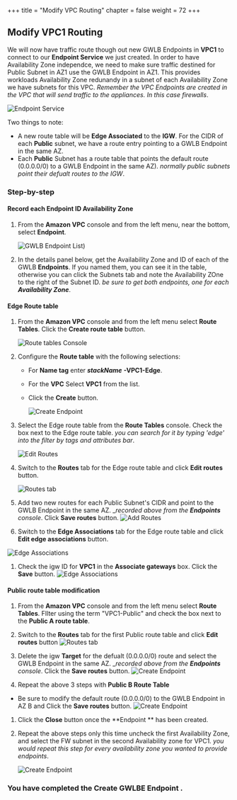 +++
title = "Modify VPC Routing"
chapter = false
weight = 72
+++

## Modify VPC1 Routing

We will now have traffic route though out new GWLB Endpoints in **VPC1** to connect to our **Endpoint Service** we just created. In order to have Availability Zone independce, we need to make sure traffic destined for Public Subnet in AZ1 use the GWLB Endpoint in AZ1. This provides workloads  Availability Zone redunandy in a subnet of each Availability Zone we have subnets for this VPC.
_Remember the VPC Endpoints are created in the VPC that will send traffic to the appliances. In this case firewalls_.

![Endpoint Service](/images/gwlb-VPC1-routingdesign.png)

Two things to note:
- A new route table will be **Edge Associated** to the **IGW**. For the CIDR of each **Public** subnet, we have a route entry pointing to a GWLB Endpoint in the same AZ.
- Each **Public** Subnet has a route table that points the default route (0.0.0.0/0) to a GWLB Endpoint in the same AZ). _normally public subnets point their defualt routes to the IGW_.

### Step-by-step


#### Record each Endpoint ID Availability Zone


1. From the **Amazon VPC** console and from the left menu, near the bottom, select **Endpoint**. 

   ![GWLB Endpoint List](/images/gwlbe-list-gwlbe.png))

1. In the details panel below, get the Availability Zone and ID of each of the GWLB **Endpoints**. If you named them, you can see it in the table, otherwise you can click the Subnets tab and note the Availability ZOne to the right of the Subnet ID. _be sure to get both endpoints, one for each **Availability Zone**_.

#### Edge Route table

1. From the **Amazon VPC** console and from the left menu select **Route Tables**. Click the **Create route table** button.

    ![Route tables Console](/images/gwlbe-routetable-list.png)

1. Configure the **Route table** with the following selections:

   - For **Name tag** enter ***stackName*** **-VPC1-Edge**.
   - For the **VPC** Select **VPC1** from the list.
   - Click the **Create** button. 

     ![Create Endpoint](/images/gwlbe-create-edgert.png)

1. Select the Edge route table from the **Route Tables** console. Check the box next to the Edge route table. _you can search for it by typing 'edge' into the filter by tags and attributes bar_.

     ![Edit Routes](/images/gwlbe-select-edgert.png)
1. Switch to the **Routes** tab for the Edge route table and click **Edit routes** button.

     ![Routes tab](/images/gwlbe-edgert-routes.png)

1. Add two new routes for each Public Subnet's CIDR and point to the GWLB Endpoint in the same AZ. __recorded above from the **Endpoints** console_. Click **Save routes** button. 
     ![Add Routes](/images/gwlbe-edgert-addroutes.png)

1. Switch to the **Edge Associations** tab for the Edge route table and click **Edit edge associations** button.

![Edge Associations](/images/gwlbe-edgert-associations.png)

1. Check the igw ID for **VPC1** in the **Associate gateways** box. Click the **Save** button.
![Edge Associations](/images/gwlbe-edgert-associate.png)    

#### Public route table modification

1. From the **Amazon VPC** console and from the left menu select **Route Tables**. FIlter using the term "VPC1-Public" and check the box next to the **Public A route table**.

1. Switch to the **Routes** tab for the first Public route table and click **Edit routes** button
     ![Routes tab](/images/gwlbe-pubArt-routes.png)

1. Delete the igw **Target** for the defualt (0.0.0.0/0) route and select the GWLB Endpoint in the same AZ. __recorded above from the **Endpoints** console_. Click the **Save routes** button. 
     ![Create Endpoint](/images/gwlbe-pubA-addroutes.png)

1. Repeat the above 3 steps with **Public B Route Table**
  - Be sure to modify the default route (0.0.0.0/0) to the GWLB Endpoint in AZ B and Click the **Save routes** button. 
     ![Create Endpoint](/images/gwlbe-pubBrt-routes.png)



1. Click the **Close** button once the **Endpoint ** has been created.

1. Repeat the above steps only this time uncheck the first Availability Zone, and select the FW subnet in the second Availability zone for VPC1.
_you would repeat this step for every availability zone you wanted to provide endpoints_.

     ![Create Endpoint](/images/gwlbe-create-gwlbe2.png)

### You have completed the Create GWLBE Endpoint .
